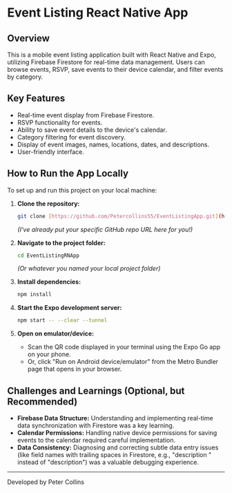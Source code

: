 # Event Listing React Native App

## Overview
This is a mobile event listing application built with React Native and Expo, utilizing Firebase Firestore for real-time data management. Users can browse events, RSVP, save events to their device calendar, and filter events by category.

## Key Features
* Real-time event display from Firebase Firestore.
* RSVP functionality for events.
* Ability to save event details to the device's calendar.
* Category filtering for event discovery.
* Display of event images, names, locations, dates, and descriptions.
* User-friendly interface.

## How to Run the App Locally

To set up and run this project on your local machine:

1.  **Clone the repository:**
    ```bash
    git clone [https://github.com/Petercollins55/EventListingApp.git](https://github.com/Petercollins55/EventListingApp.git)
    ```
    *(I've already put your specific GitHub repo URL here for you!)*

2.  **Navigate to the project folder:**
    ```bash
    cd EventListingRNApp
    ```
    *(Or whatever you named your local project folder)*

3.  **Install dependencies:**
    ```bash
    npm install
    ```

4.  **Start the Expo development server:**
    ```bash
    npm start -- --clear --tunnel
    ```

5.  **Open on emulator/device:**
    * Scan the QR code displayed in your terminal using the Expo Go app on your phone.
    * Or, click "Run on Android device/emulator" from the Metro Bundler page that opens in your browser.

## Challenges and Learnings (Optional, but Recommended)
* **Firebase Data Structure:** Understanding and implementing real-time data synchronization with Firestore was a key learning.
* **Calendar Permissions:** Handling native device permissions for saving events to the calendar required careful implementation.
* **Data Consistency:** Diagnosing and correcting subtle data entry issues (like field names with trailing spaces in Firestore, e.g., "description " instead of "description") was a valuable debugging experience.

---

Developed by Peter Collins
